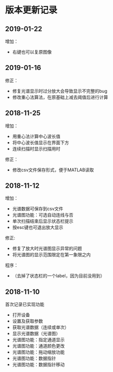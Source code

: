 # 版本更新记录

## 2019-01-22

增加：

- 右键也可以复原图像
  
## 2019-01-16

修正：

- 修复光谱显示时过分放大会导致显示不完整的bug
- 修改重心法算法，在原基础上减去阈值后进行计算

## 2018-11-25

增加：

- 用重心法计算中心波长值
- 将中心波长值显示在界面下方
- 连续扫描时显示扫描用时

修正：

- 修改csv文件保存形式，便于MATLAB读取

## 2018-11-12

增加：

- 光谱数据可保存到csv文件
- 光谱图功能：可选自动连线与否
- 单次扫描结束后显示状态栏提示
- 按esc键也可退出放大显示

修正:

- 修复了放大时光谱图显示异常的问题
- 将光谱图的显示范围限定在第一象限之内

程序：

- （去掉了状态栏的一个label，因为目前没用到）

## 2018-11-10

首次记录已实现功能  

- 打开设备
- 设置及获取参数
- 获取光谱数据（连续或单次）
- 显示光谱数据（光谱图）
- 光谱图功能：指定通道显示
- 光谱图功能：通道颜色更改
- 光谱图功能：拖动缩放功能
- 光谱图功能：数据指针
- 光谱图功能：数据指针移动